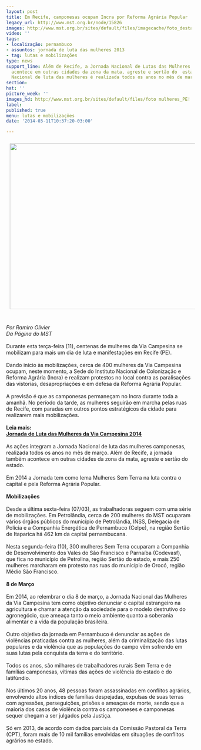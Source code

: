 ```yaml
---
layout: post
title: Em Recife, camponesas ocupam Incra por Reforma Agrária Popular
legacy_url: http://www.mst.org.br/node/15826
images: http://www.mst.org.br/sites/default/files/imagecache/foto_destaque/foto mulheres_PE!.jpg
video: ''
tags:
- localização: pernambuco
- assuntos: jornada de luta das mulheres 2013
- tag: lutas e mobilizações
type: news
support_line: Além de Recife, a Jornada Nacional de Lutas das Mulheres Camponesas  também
  acontece em outras cidades da zona da mata, agreste e sertão do  estado. A Jornada
  Nacional de luta das mulheres é realizada todos os anos no mês de março.
section: 
hat: ''
picture_week: ''
images_hd: http://www.mst.org.br/sites/default/files/foto mulheres_PE!.jpg
label: 
published: true
menu: lutas e mobilizações
date: '2014-03-11T10:37:20-03:00'

---
```

<p><img alt="" src="http://www.mst.org.br/sites/default/files/foto%20mulheres_PE.jpg" style="margin: 10px;" height="450" width="600"></p><p><br><em>Por Ramiro Olivier<br>Da Página do MST </em><br><br>Durante esta terça-feira (11), centenas de mulheres da Via Campesina se mobilizam para mais um dia de luta e manifestações em Recife (PE). <br><br>Dando início às mobilizações, cerca de 400 mulheres da Via Campesina ocupam, neste momento, a Sede do Instituto Nacional de Colonização e Reforma Agrária (Incra) e realizam protestos no local contra as paralisações das vistorias, desapropriações e em defesa da Reforma Agrária Popular. <br><br>A previsão é que as camponesas permaneçam no Incra durante toda a amanhã. No período da tarde, as mulheres seguirão em marcha pelas ruas de Recife, com paradas em outros pontos estratégicos da cidade para realizarem mais mobilizações. <br><strong><br>Leia mais:<br></strong><a href="http://www.mst.org.br/Jornada-de-Luta-das-Mulheres-da-Via-Campesina-2014"><strong>Jornada de Luta das Mulheres da Via Campesina 2014 </strong></a><br><br>As ações integram a Jornada Nacional de luta das mulheres camponesas, realizada todos os anos no mês de março. Além de Recife, a jornada também acontece em outras cidades da zona da mata, agreste e sertão do estado.<br><br>Em 2014 a Jornada tem como lema Mulheres Sem Terra na luta contra o capital e pela Reforma Agrária Popular.<br><strong>&nbsp;<br>Mobilizações</strong><br><br>Desde a última sexta-feira (07/03), as trabalhadoras seguem com uma série de mobilizações. Em Petrolândia, cerca de 200 mulheres do MST ocuparam vários órgãos públicos do município de Petrolândia, INSS, Delegacia de Polícia e a Companhia Energética de Pernambuco (Celpe), na região Sertão de Itaparica há 462 km da capital pernambucana.&nbsp; <br><br>Nesta segunda-feira (10), 300 mulheres Sem Terra ocuparam a Companhia de Desenvolvimento dos Vales do São Francisco e Parnaíba (Codevasf), que fica no município de Petrolina, região Sertão do estado, e mais 250 mulheres marcharam em protesto nas ruas do município de Orocó, região Médio São Francisco.<br><br><strong>8 de Março<br></strong><br>Em 2014, ao relembrar o dia 8 de março, a Jornada Nacional das Mulheres da Via Campesina tem como objetivo denunciar o capital estrangeiro na agricultura e chamar a atenção da sociedade para o modelo destrutivo do agronegócio, que ameaça tanto o meio ambiente quanto a soberania alimentar e a vida da população brasileira. <br><br>Outro objetivo da jornada em Pernambuco é denunciar as ações de violências praticadas contra as mulheres, além da criminalização das lutas populares e da violência que as populações do campo vêm sofrendo em suas lutas pela conquista da terra e do território.<br><br>Todos os anos, são milhares de trabalhadores rurais Sem Terra e de famílias camponesas, vítimas das ações de violência do estado e do latifúndio. <br><br>Nos últimos 20 anos, 48 pessoas foram assassinadas em conflitos agrários, envolvendo altos índices de famílias despejadas, expulsas de suas terras com agressões, perseguições, prisões e ameaças de morte, sendo que a maioria dos casos de violência contra os camponeses e camponesas sequer chegam a ser julgados pela Justiça. <br><br>Só em 2013, de acordo com dados parciais da Comissão Pastoral da Terra (CPT), foram mais de 10 mil famílias envolvidas em situações de conflitos agrários no estado.</p><p>&nbsp;</p>
